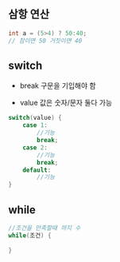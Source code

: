 ## 삼항 연산

```java
int a = (5>4) ? 50:40;
// 참이면 50 거짓이면 40
```

## switch

- break 구문을 기입해야 함

- value 값은 숫자/문자 둘다 가능

```java
switch(value) {
    case 1:
        //기능
        break;
    case 2:
        //기능
        break;
    default:
        //기능
}
```

## while

```java
//조건을 만족할때 까지 수
while(조건) {
    
}
```
